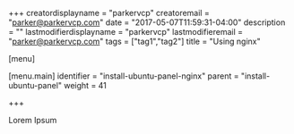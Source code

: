 +++
creatordisplayname = "parkervcp"
creatoremail = "parker@parkervcp.com"
date = "2017-05-07T11:59:31-04:00"
description = ""
lastmodifierdisplayname = "parkervcp"
lastmodifieremail = "parker@parkervcp.com"
tags = ["tag1","tag2"]
title = "Using nginx"

[menu]

  [menu.main]
    identifier = "install-ubuntu-panel-nginx"
    parent = "install-ubuntu-panel"
    weight = 41

+++

Lorem Ipsum
